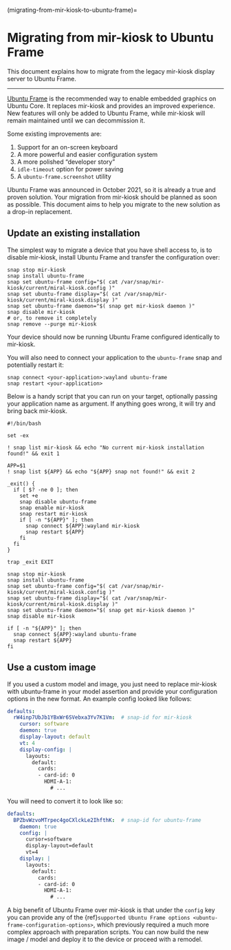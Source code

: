 (migrating-from-mir-kiosk-to-ubuntu-frame)=

# Migrating from mir-kiosk to Ubuntu Frame

This document explains how to migrate from the legacy mir-kiosk display server to Ubuntu Frame.

______________________________________________________________________

[Ubuntu Frame](https://mir-server.io/ubuntu-frame/) is the recommended way to enable embedded graphics on Ubuntu Core. It replaces mir-kiosk and provides an improved experience. New features will only be added to Ubuntu Frame, while mir-kiosk will remain maintained until we can decommission it.

Some existing improvements are:

1. Support for an on-screen keyboard
1. A more powerful and easier configuration system
1. A more polished “developer story”
1. `idle-timeout` option for power saving
1. A `ubuntu-frame.screenshot` utility

Ubuntu Frame was announced in October 2021, so it is already a true and proven solution. Your migration from mir-kiosk should be planned as soon as possible. This document aims to help you migrate to the new solution as a drop-in replacement.

## Update an existing installation

The simplest way to migrate a device that you have shell access to, is to disable mir-kiosk, install Ubuntu Frame and transfer the configuration over:

```
snap stop mir-kiosk
snap install ubuntu-frame
snap set ubuntu-frame config="$( cat /var/snap/mir-kiosk/current/miral-kiosk.config )"
snap set ubuntu-frame display="$( cat /var/snap/mir-kiosk/current/miral-kiosk.display )"
snap set ubuntu-frame daemon="$( snap get mir-kiosk daemon )"
snap disable mir-kiosk
# or, to remove it completely
snap remove --purge mir-kiosk
```

Your device should now be running Ubuntu Frame configured identically to mir-kiosk.

You will also need to connect your application to the `ubuntu-frame` snap and potentially restart it:

```
snap connect <your-application>:wayland ubuntu-frame
snap restart <your-application>
```

Below is a handy script that you can run on your target, optionally passing your application name as argument. If anything goes wrong, it will try and bring back mir-kiosk.

```shell
#!/bin/bash

set -ex

! snap list mir-kiosk && echo "No current mir-kiosk installation found!" && exit 1

APP=$1
! snap list ${APP} && echo "${APP} snap not found!" && exit 2

_exit() {
  if [ $? -ne 0 ]; then
    set +e
    snap disable ubuntu-frame
    snap enable mir-kiosk
    snap restart mir-kiosk
    if [ -n "${APP}" ]; then
      snap connect ${APP}:wayland mir-kiosk
      snap restart ${APP}
    fi
  fi
}

trap _exit EXIT

snap stop mir-kiosk
snap install ubuntu-frame
snap set ubuntu-frame config="$( cat /var/snap/mir-kiosk/current/miral-kiosk.config )"
snap set ubuntu-frame display="$( cat /var/snap/mir-kiosk/current/miral-kiosk.display )"
snap set ubuntu-frame daemon="$( snap get mir-kiosk daemon )"
snap disable mir-kiosk

if [ -n "${APP}" ]; then
  snap connect ${APP}:wayland ubuntu-frame
  snap restart ${APP}
fi
```

## Use a custom image

If you used a custom model and image, you just need to replace mir-kiosk with ubuntu-frame in your model assertion and provide your configuration options in the new format. An example config looked like follows:

```yaml
defaults:
  rW4inp7UbJb1YBxWr6SVebxa3Yv7K1Vm:  # snap-id for mir-kiosk
    cursor: software
    daemon: true
    display-layout: default
    vt: 4
    display-config: |
      layouts:
        default:
          cards:
          - card-id: 0
            HDMI-A-1:
              # ...
```

You will need to convert it to look like so:

```yaml
defaults:
  BPZbvWzvoMTrpec4goCXlckLe2IhfthK:  # snap-id for ubuntu-frame
    daemon: true
    config: |
      cursor=software
      display-layout=default
      vt=4
    display: |
      layouts:
        default:
          cards:
          - card-id: 0
            HDMI-A-1:
              # ...
```

A big benefit of Ubuntu Frame over mir-kiosk is that under the `config` key you can provide any of the {ref}`supported Ubuntu Frame options <ubuntu-frame-configuration-options>`, which previously required a much more complex approach with preparation scripts. You can now build the new image / model and deploy it to the device or proceed with a remodel.
